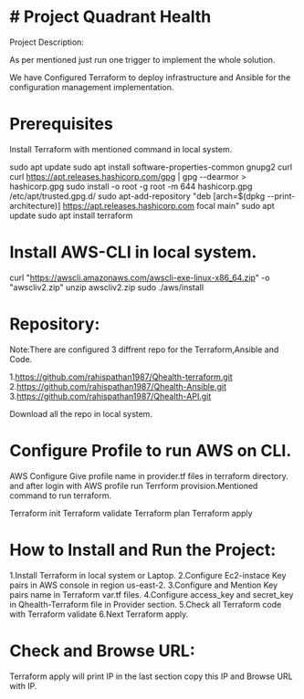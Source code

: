 # # Project Quadrant Health

Project Description:

As per mentioned just run one trigger to implement the whole solution.

We have Configured Terraform to deploy infrastructure and Ansible for the configuration management implementation.

# Prerequisites

Install Terraform with mentioned command in local system.

sudo apt update
sudo apt install  software-properties-common gnupg2 curl
curl https://apt.releases.hashicorp.com/gpg | gpg --dearmor > hashicorp.gpg
           sudo install -o root -g root -m 644 hashicorp.gpg /etc/apt/trusted.gpg.d/
sudo apt-add-repository "deb [arch=$(dpkg --print-architecture)] https://apt.releases.hashicorp.com focal main"
sudo apt update
sudo apt install terraform


# Install AWS-CLI in local system.

curl "https://awscli.amazonaws.com/awscli-exe-linux-x86_64.zip" -o "awscliv2.zip"
unzip awscliv2.zip
sudo ./aws/install


# Repository:

Note:There are configured 3 diffrent repo for the Terraform,Ansible and Code.

1.https://github.com/rahispathan1987/Qhealth-terraform.git
2.https://github.com/rahispathan1987/Qhealth-Ansible.git
3.https://github.com/rahispathan1987/Qhealth-API.git

Download all the repo in local system.


# Configure Profile to run AWS on CLI.

AWS Configure
Give profile name in provider.tf files in terraform directory.
and after login with AWS profile run Terrform provision.Mentioned command to run terraform.

Terraform init
Terraform validate
Terraform plan
Terraform apply

# How to Install and Run the Project:

1.Install Terraform in local system or Laptop.
2.Configure Ec2-instace Key pairs in AWS console in region us-east-2.
3.Configure and Mention Key pairs name in Terraform var.tf files.
4.Configure access_key and secret_key in Qhealth-Terraform file in Provider section.
5.Check all Terraform code with Terraform validate
6.Next Terraform apply.

# Check and Browse URL:

Terraform apply will print IP in the last section copy this IP and Browse URL with IP.
